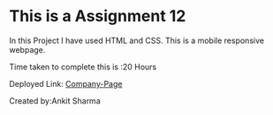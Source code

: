 # This is a Assignment 12

In this Project I have used HTML and CSS. This is a mobile responsive webpage.

Time taken to complete this is :20 Hours


Deployed Link: [Company-Page](https://assignment12-ineuron.netlify.app)

Created by:Ankit Sharma